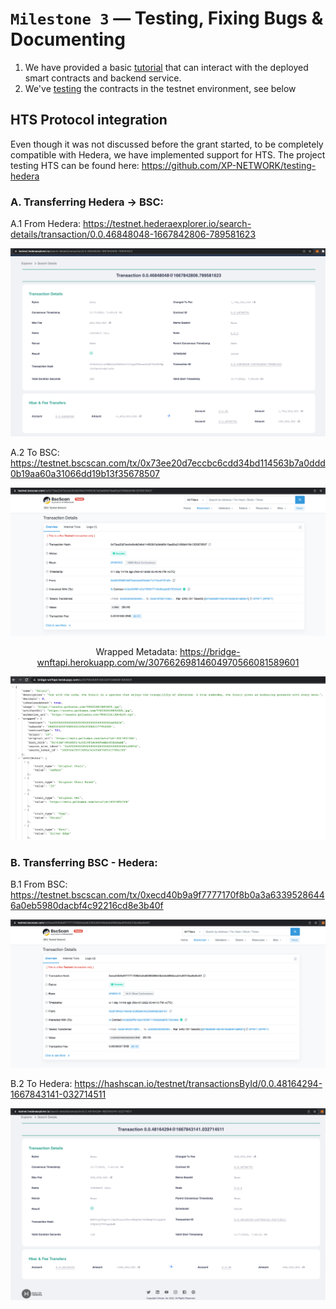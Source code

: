 # `Milestone 3` — Testing, Fixing Bugs & Documenting


1. We have provided a basic [tutorial](https://github.com/XP-NETWORK/testing-hedera) that can interact with the deployed smart contracts and backend service.
2. We've [testing](#a-transferring-hedera---bsc) the contracts in the testnet environment, see below

## HTS Protocol integration

Even though it was not discussed before the grant started, to be completely compatible with Hedera, we have implemented support for HTS. The project testing HTS can be found here: https://github.com/XP-NETWORK/testing-hedera


### A. Transferring Hedera -> BSC:

A.1 From Hedera: https://testnet.hederaexplorer.io/search-details/transaction/0.0.46848048-1667842806-789581623

<center>

![From Hedera](assets/fromHedera.png)

</center>

A.2 To BSC: https://testnet.bscscan.com/tx/0x73ee20d7eccbc6cdd34bd114563b7a0ddd0b19aa60a31066dd19b13f35678507

<center>

![To BSC](assets/toBSC.png)

</center>

<center>

Wrapped Metadata: https://bridge-wnftapi.herokuapp.com/w/30766269814604970566081589601

![Wrapped Metadata](assets/wrapped.png)

</center>

### B. Transferring BSC - Hedera:

B.1 From BSC: https://testnet.bscscan.com/tx/0xecd40b9a9f7777170f8b0a3a63395286446a0eb5980dacbf4c92216cd8e3b40f

<center>

![From BSC](assets/fromBSC.png)

</center>

B.2 To Hedera: https://hashscan.io/testnet/transactionsById/0.0.48164294-1667843141-032714511

<center>

![To Hedera](assets/toHedera.png)

</center>